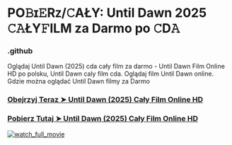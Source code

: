 # PO𝙱ɪ𝙴Rᴢ/𝙲AŁY: Until Dawn 2025 𝙲𝙰ŁY𝙵ILM za Darmo po 𝙲D𝙰

### .github

Oglądaj Until Dawn (2025) cda cały film za darmo - Until Dawn Film Online HD po polsku, Until Dawn caly film cda. Oglądaj film Until Dawn online. Gdzie można oglądać Until Dawn filmy za Darmo

### [Obejrzyj Teraz ➤ Until Dawn (2025) Cały Film Online HD](https://epicscreen.fun/pl/movie/1232546/until-dawn.geet🔥)

### [Pobierz Tutaj ➤ Until Dawn (2025) Cały Film Online HD](https://epicscreen.fun/pl/movie/1232546/until-dawn.geet🔥)

<a href="https://epicscreen.fun/pl/movie/1232546/until-dawn.geet🔥" rel="nofollow"><img src="https://image.tmdb.org/t/p/w300/6O9nkcmZBymDXtxOGJmulqcxJdv.jpg" alt="watch_full_movie" data-canonical-src="https://image.tmdb.org/t/p/w300/6O9nkcmZBymDXtxOGJmulqcxJdv.jpg" style="max-width: 100%;"></a>
